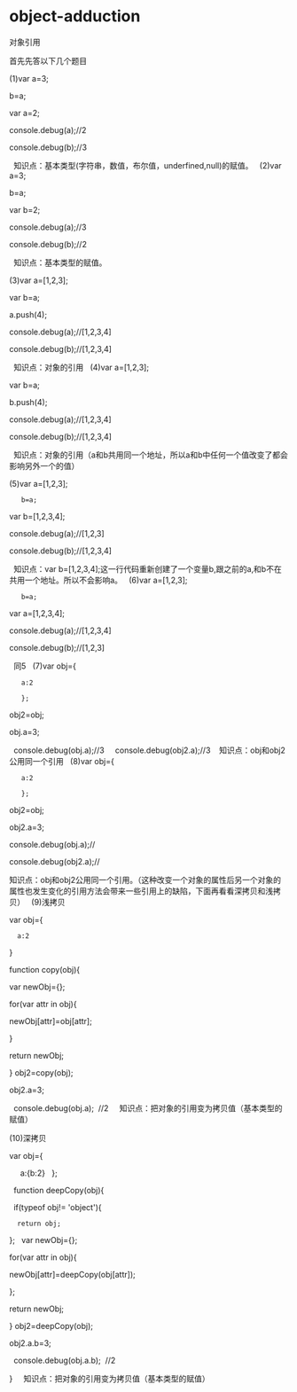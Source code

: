 # object-adduction
对象引用

首先先答以下几个题目

(1)var a=3;

   b=a;
   
   var a=2;
   
   console.debug(a);//2
   
   console.debug(b);//3
   
   知识点：基本类型(字符串，数值，布尔值，underfined,null)的赋值。
   
(2)var a=3;

   b=a;
   
   var b=2;
   
   console.debug(a);//3
   
   console.debug(b);//2
   
   知识点：基本类型的赋值。
   
(3)var a=[1,2,3];

   var b=a;
   
   a.push(4);
   
   console.debug(a);//[1,2,3,4]
   
   console.debug(b);//[1,2,3,4]
   
   知识点：对象的引用
   
(4)var a=[1,2,3];

   var b=a;
   
   b.push(4);
   
   console.debug(a);//[1,2,3,4]
   
   console.debug(b);//[1,2,3,4]   
   
   知识点：对象的引用（a和b共用同一个地址，所以a和b中任何一个值改变了都会影响另外一个的值）
   
(5)var a=[1,2,3];
   
       b=a;
   
   var b=[1,2,3,4];
   
   console.debug(a);//[1,2,3]
   
   console.debug(b);//[1,2,3,4]
   
   知识点：var b=[1,2,3,4];这一行代码重新创建了一个变量b,跟之前的a,和b不在共用一个地址。所以不会影响a。
   
(6)var a=[1,2,3];
   
       b=a;
   
   var a=[1,2,3,4];
   
   console.debug(a);//[1,2,3,4]
   
   console.debug(b);//[1,2,3]   
   
   同5
   
(7)var obj={

       a:2
   
       };
   
   obj2=obj;
   
   obj.a=3;
   
   console.debug(obj.a);//3
   
   console.debug(obj2.a);//3
  
  知识点：obj和obj2公用同一个引用
  
(8)var obj={

       a:2
   
       };
   
   obj2=obj;
   
   obj2.a=3;
   
   console.debug(obj.a);//
   
   console.debug(obj2.a);//
   
  知识点：obj和obj2公用同一个引用。（这种改变一个对象的属性后另一个对象的属性也发生变化的引用方法会带来一些引用上的缺陷，下面再看看深拷贝和浅拷贝） 
  
(9)浅拷贝

  var obj={

      a:2
      
   }
   
   function copy(obj){
   
   var newObj={};
   
   for(var attr in obj){
   
   newObj[attr]=obj[attr];
   
   }
   
   return newObj;
   
   }
   obj2=copy(obj);
   
   obj2.a=3;
   
   console.debug(obj.a);  //2
   
   知识点：把对象的引用变为拷贝值（基本类型的赋值）
   
 (10)深拷贝

  var obj={

      a:{b:2}
   };
   
   function deepCopy(obj){
   
   if(typeof obj!= 'object'){
      
      return obj;
      
   };
   
   var newObj={};
   
   for(var attr in obj){
   
   newObj[attr]=deepCopy(obj[attr]);
   
   };
   
   return newObj;
   
   }
   obj2=deepCopy(obj);
   
   obj2.a.b=3;
   
   console.debug(obj.a.b);  //2
   
   }
   
   知识点：把对象的引用变为拷贝值（基本类型的赋值）
   
   

   
   
   
   
